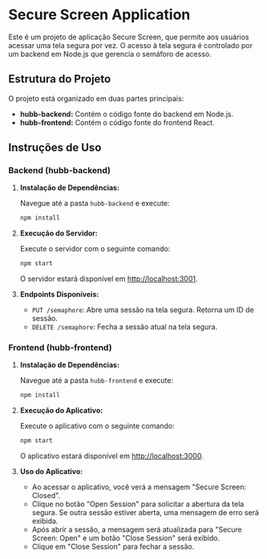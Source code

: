 # Secure Screen Application

Este é um projeto de aplicação Secure Screen, que permite aos usuários acessar uma tela segura por vez. O acesso à tela segura é controlado por um backend em Node.js que gerencia o semáforo de acesso.

## Estrutura do Projeto

O projeto está organizado em duas partes principais:

- **hubb-backend:** Contém o código fonte do backend em Node.js.
- **hubb-frontend:** Contém o código fonte do frontend React.

## Instruções de Uso

### Backend (hubb-backend)

1. **Instalação de Dependências:**

   Navegue até a pasta `hubb-backend` e execute:

   ```bash
   npm install
   ```

2. **Execução do Servidor:**

   Execute o servidor com o seguinte comando:

   ```bash
   npm start
   ```

   O servidor estará disponível em [http://localhost:3001](http://localhost:3001).

3. **Endpoints Disponíveis:**

   - `PUT /semaphore`: Abre uma sessão na tela segura. Retorna um ID de sessão.
   - `DELETE /semaphore`: Fecha a sessão atual na tela segura.

### Frontend (hubb-frontend)

1. **Instalação de Dependências:**

   Navegue até a pasta `hubb-frontend` e execute:

   ```bash
   npm install
   ```

2. **Execução do Aplicativo:**

   Execute o aplicativo com o seguinte comando:

   ```bash
   npm start
   ```

   O aplicativo estará disponível em [http://localhost:3000](http://localhost:3000).

3. **Uso do Aplicativo:**

   - Ao acessar o aplicativo, você verá a mensagem "Secure Screen: Closed".
   - Clique no botão "Open Session" para solicitar a abertura da tela segura. Se outra sessão estiver aberta, uma mensagem de erro será exibida.
   - Após abrir a sessão, a mensagem será atualizada para "Secure Screen: Open" e um botão "Close Session" será exibido.
   - Clique em "Close Session" para fechar a sessão.


